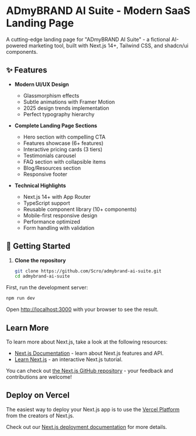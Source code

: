 # ADmyBRAND AI Suite - Modern SaaS Landing Page

A cutting-edge landing page for "ADmyBRAND AI Suite" - a fictional AI-powered marketing tool, built with Next.js 14+, Tailwind CSS, and shadcn/ui components.

## ✨ Features

- **Modern UI/UX Design**
  - Glassmorphism effects
  - Subtle animations with Framer Motion
  - 2025 design trends implementation
  - Perfect typography hierarchy

- **Complete Landing Page Sections**
  - Hero section with compelling CTA
  - Features showcase (6+ features)
  - Interactive pricing cards (3 tiers)
  - Testimonials carousel
  - FAQ section with collapsible items
  - Blog/Resources section
  - Responsive footer

- **Technical Highlights**
  - Next.js 14+ with App Router
  - TypeScript support
  - Reusable component library (10+ components)
  - Mobile-first responsive design
  - Performance optimized
  - Form handling with validation

## 🚀 Getting Started

1. **Clone the repository**
   ```bash
   git clone https://github.com/Scro/admybrand-ai-suite.git
   cd admybrand-ai-suite

First, run the development server:

```bash
npm run dev

```

Open [http://localhost:3000](http://localhost:3000) with your browser to see the result.



## Learn More

To learn more about Next.js, take a look at the following resources:

- [Next.js Documentation](https://nextjs.org/docs) - learn about Next.js features and API.
- [Learn Next.js](https://nextjs.org/learn) - an interactive Next.js tutorial.

You can check out [the Next.js GitHub repository](https://github.com/vercel/next.js) - your feedback and contributions are welcome!

## Deploy on Vercel

The easiest way to deploy your Next.js app is to use the [Vercel Platform](https://vercel.com/new?utm_medium=default-template&filter=next.js&utm_source=create-next-app&utm_campaign=create-next-app-readme) from the creators of Next.js.

Check out our [Next.js deployment documentation](https://nextjs.org/docs/app/building-your-application/deploying) for more details.
